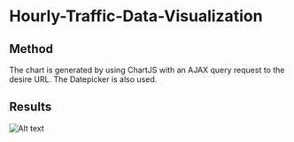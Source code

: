 # Hourly-Traffic-Data-Visualization

## Method
The chart is generated by using ChartJS with an AJAX query request to the desire URL. The Datepicker is also used.

## Results
![Alt text](https://user-images.githubusercontent.com/14825164/31084351-c39aceb2-a7c6-11e7-8e45-35fc5977fd07.png)
